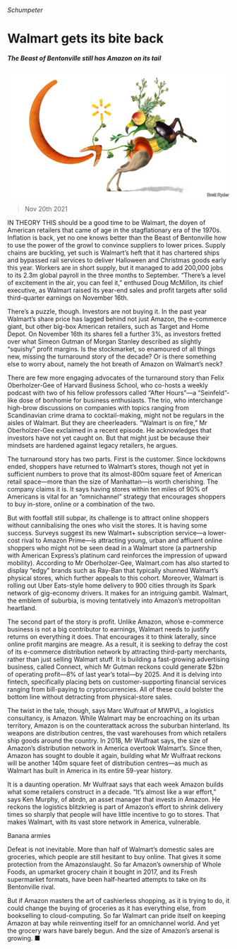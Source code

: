 ###### Schumpeter

# Walmart gets its bite back 

##### The Beast of Bentonville still has Amazon on its tail 

![image](images/20211120_WBD000_0.jpg) 

> Nov 20th 2021 

IN THEORY THIS should be a good time to be Walmart, the doyen of American retailers that came of age in the stagflationary era of the 1970s. Inflation is back, yet no one knows better than the Beast of Bentonville how to use the power of the growl to convince suppliers to lower prices. Supply chains are buckling, yet such is Walmart’s heft that it has chartered ships and bypassed rail services to deliver Halloween and Christmas goods early this year. Workers are in short supply, but it managed to add 200,000 jobs to its 2.3m global payroll in the three months to September. “There’s a level of excitement in the air, you can feel it,” enthused Doug McMillon, its chief executive, as Walmart raised its year-end sales and profit targets after solid third-quarter earnings on November 16th.

There’s a puzzle, though. Investors are not buying it. In the past year Walmart’s share price has lagged behind not just Amazon, the e-commerce giant, but other big-box American retailers, such as Target and Home Depot. On November 16th its shares fell a further 3%, as investors fretted over what Simeon Gutman of Morgan Stanley described as slightly “squishy” profit margins. Is the stockmarket, so enamoured of all things new, missing the turnaround story of the decade? Or is there something else to worry about, namely the hot breath of Amazon on Walmart’s neck?


There are few more engaging advocates of the turnaround story than Felix Oberholzer-Gee of Harvard Business School, who co-hosts a weekly podcast with two of his fellow professors called “After Hours”—a “Seinfeld”-like dose of bonhomie for business enthusiasts. The trio, who interchange high-brow discussions on companies with topics ranging from Scandinavian crime drama to cocktail-making, might not be regulars in the aisles of Walmart. But they are cheerleaders. “Walmart is on fire,” Mr Oberholzer-Gee exclaimed in a recent episode. He acknowledges that investors have not yet caught on. But that might just be because their mindsets are hardened against legacy retailers, he argues.

The turnaround story has two parts. First is the customer. Since lockdowns ended, shoppers have returned to Walmart’s stores, though not yet in sufficient numbers to prove that its almost-800m square feet of American retail space—more than the size of Manhattan—is worth cherishing. The company claims it is. It says having stores within ten miles of 90% of Americans is vital for an “omnichannel” strategy that encourages shoppers to buy in-store, online or a combination of the two.

But with footfall still subpar, its challenge is to attract online shoppers without cannibalising the ones who visit the stores. It is having some success. Surveys suggest its new Walmart+ subscription service—a lower-cost rival to Amazon Prime—is attracting young, urban and affluent online shoppers who might not be seen dead in a Walmart store (a partnership with American Express’s platinum card reinforces the impression of upward mobility). According to Mr Oberholzer-Gee, Walmart.com has also started to display “edgy” brands such as Ray-Ban that typically shunned Walmart’s physical stores, which further appeals to this cohort. Moreover, Walmart is rolling out Uber Eats-style home delivery to 900 cities through its Spark network of gig-economy drivers. It makes for an intriguing gambit. Walmart, the emblem of suburbia, is moving tentatively into Amazon’s metropolitan heartland.

The second part of the story is profit. Unlike Amazon, whose e-commerce business is not a big contributor to earnings, Walmart needs to justify returns on everything it does. That encourages it to think laterally, since online profit margins are meagre. As a result, it is seeking to defray the cost of its e-commerce distribution network by attracting third-party merchants, rather than just selling Walmart stuff. It is building a fast-growing advertising business, called Connect, which Mr Gutman reckons could generate $2bn of operating profit—8% of last year’s total—by 2025. And it is delving into fintech, specifically placing bets on customer-supporting financial services ranging from bill-paying to cryptocurrencies. All of these could bolster the bottom line without detracting from physical-store sales.

The twist in the tale, though, says Marc Wulfraat of MWPVL, a logistics consultancy, is Amazon. While Walmart may be encroaching on its urban territory, Amazon is on the counterattack across the suburban hinterland. Its weapons are distribution centres, the vast warehouses from which retailers ship goods around the country. In 2018, Mr Wulfraat says, the size of Amazon’s distribution network in America overtook Walmart’s. Since then, Amazon has sought to double it again, building what Mr Wulfraat reckons will be another 140m square feet of distribution centres—as much as Walmart has built in America in its entire 59-year history.

It is a daunting operation. Mr Wulfraat says that each week Amazon builds what some retailers construct in a decade. “It’s almost like a war effort,” says Ken Murphy, of abrdn, an asset manager that invests in Amazon. He reckons the logistics blitzkrieg is part of Amazon’s effort to shrink delivery times so sharply that people will have little incentive to go to stores. That makes Walmart, with its vast store network in America, vulnerable.

Banana armies

Defeat is not inevitable. More than half of Walmart’s domestic sales are groceries, which people are still hesitant to buy online. That gives it some protection from the Amazonslaught. So far Amazon’s ownership of Whole Foods, an upmarket grocery chain it bought in 2017, and its Fresh supermarket formats, have been half-hearted attempts to take on its Bentonville rival.

But if Amazon masters the art of cashierless shopping, as it is trying to do, it could change the buying of groceries as it has everything else, from bookselling to cloud-computing. So far Walmart can pride itself on keeping Amazon at bay while reinventing itself for an omnichannel world. And yet the grocery wars have barely begun. And the size of Amazon’s arsenal is growing. ■

